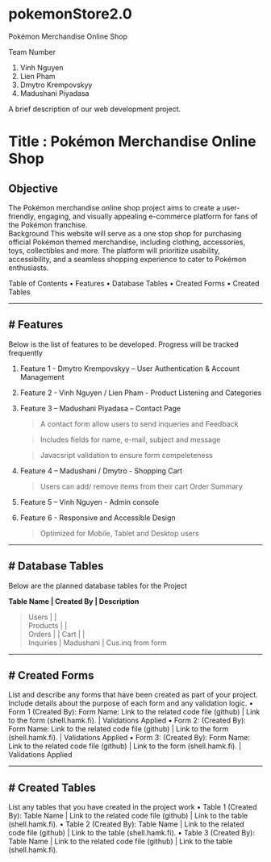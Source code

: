 # pokemonStore2.0
Pokémon Merchandise Online Shop 

 Team Number

1.	Vinh Nguyen
2.	Lien Pham
3.	Dmytro Krempovskyy
4.	Madushani Piyadasa

A brief description of our web development project.

# Title : Pokémon Merchandise Online Shop

## Objective ## 

The Pokémon merchandise online shop project aims to create a user-friendly, engaging, and visually appealing e-commerce platform for fans of the Pokémon franchise.  
Background
This website will serve as a one stop shop for purchasing official Pokémon themed merchandise, including clothing, accessories, toys, collectibles and more. The platform will prioritize usability, accessibility, and a seamless shopping experience to cater to Pokémon enthusiasts. 

Table of Contents
•	Features
•	Database Tables
•	Created Forms
•	Created Tables
________________________________________

## # Features

Below is the list of features to be developed. Progress will be tracked frequently

1.	Feature 1 - Dmytro Krempovskyy – User Authentication & Account Management

2.	Feature 2 - Vinh Nguyen / Lien Pham - Product Listening and Categories 

3.	Feature 3 – Madushani Piyadasa – Contact Page
   
    > A contact form allow users to send inqueries and Feedback

    > Includes fields for name, e-mail, subject and message

    > Javacsript validation to ensure form compeleteness

4.	Feature 4 – Madushani / Dmytro - Shopping  Cart

    > Users can add/ remove items from their cart
    > Order Summary

5.	Feature 5 – Vinh Nguyen  - Admin console


6. Feature 6 - Responsive and Accessible Design
    > Optimized for Mobile, Tablet and Desktop users 


________________________________________

## # Database Tables

Below are the planned database tables for the Project

**Table Name |  Created By |  Description**
> Users      |             |                
> Products   |             |    
> Orders     |             | 
> Cart       |             |  
> Inquiries  |  Madushani  |  Cus.inq from form 

________________________________________

## # Created Forms

List and describe any forms that have been created as part of your project. Include details about the purpose of each form and any validation logic.
•	Form 1 (Created By): Form Name: Link to the related code file (github) | Link to the form (shell.hamk.fi). | Validations Applied
•	Form 2: (Created By): Form Name: Link to the related code file (github) | Link to the form (shell.hamk.fi). | Validations Applied
•	Form 3: (Created By): Form Name: Link to the related code file (github) | Link to the form (shell.hamk.fi). | Validations Applied
________________________________________

## # Created Tables
List any tables that you have created in the project work
•	Table 1 (Created By): Table Name | Link to the related code file (github) | Link to the table (shell.hamk.fi).
•	Table 2 (Created By): Table Name | Link to the related code file (github) | Link to the table (shell.hamk.fi).
•	Table 3 (Created By): Table Name | Link to the related code file (github) | Link to the table (shell.hamk.fi).
 

